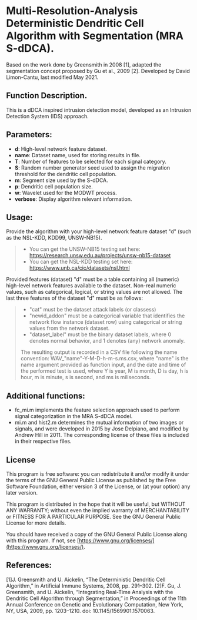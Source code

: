# Multi-Resolution-Analysis Deterministic Dendritic Cell Algorithm with Segmentation (MRA S-dDCA).

Based on the work done by Greensmith in 2008 [1], adapted the segmentation concept proposed by Gu et al., 2009 [2]. Developed by David Limon-Cantu, last modified May 2021.

## Function Description.
This is a dDCA inspired intrusion detection model, developed as an Intrusion Detection System (IDS) approach.

## Parameters:
* **d**: High-level network feature dataset.
* **name**: Dataset name, used for storing results in file.
* **T**: Number of features to be selected for each signal category.
* **S**: Random number generator seed used to assign the migration threshold for the dendritic cell population.
* **m**: Segment size used by the S-dDCA.
* **p**: Dendritic cell population size.
* **w**: Wavelet used for the MODWT process.
* **verbose**: Display algorithm relevant information.

## Usage:
Provide the algorithm with your high-level network feature dataset "d" (such as the NSL-KDD, KDD99, UNSW-NB15).

> * You can get the UNSW-NB15 testing set here: https://research.unsw.edu.au/projects/unsw-nb15-dataset
> * You can get the NSL-KDD testing set here: https://www.unb.ca/cic/datasets/nsl.html

Provided features (dataset) "d" must be a table containing all (numeric) high-level network features available to the dataset. Non-real numeric values, such as categorical, logical, or string values are not allowed.
The last three features of the dataset  "d" must be as follows:
  > - "cat" must be the dataset attack labels (or classess)
  > - "newid_addon" must be a categorical variable that identifies the network flow instance (dataset row) using categorical or string values from the network dataset.
  > - "dataset_label" must be the binary dataset labels, where 0 denotes normal behavior, and 1 denotes (any) network anomaly.
  > 
> The resulting output is recorded in a CSV file following the name
convention: WAV_"name"-Y-M-D-h-m-s.ms.csv, where "name" is the name argument 
provided as function input, and the date and time of the performed test is used,
where Y is year, M is month, D is day, h is hour, m is minute, s is second, 
and ms is miliseconds.

## Additional functions:
* fc_mi.m implements the feature selection approach used to perform signal categorization in the MRA S-dDCA model. 
* mi.m and hist2.m determines the mutual information of two images or signals, and were developed in 2015 by Jose Delpiano, and modified by Andrew Hill in 2011. The corresponding license of these files is included in their respective files.

## License

This program is free software: you can redistribute it and/or modify it under the terms of the GNU General Public License as published by the Free Software Foundation, either version 3 of the License, or (at your option) any later version.

This program is distributed in the hope that it will be useful, but WITHOUT ANY WARRANTY; without even the implied warranty of MERCHANTABILITY or FITNESS FOR A PARTICULAR PURPOSE. See the GNU General Public License for more details.

You should have received a copy of the GNU General Public License along with this program. If not, see  [https://www.gnu.org/licenses/](https://www.gnu.org/licenses/).

## References:
[1]J. Greensmith and U. Aickelin, “The Deterministic Dendritic Cell Algorithm,”
   in Artificial Immune Systems, 2008, pp. 291–302.
[2]F. Gu, J. Greensmith, and U. Aickelin, 
   “Integrating Real-Time Analysis with the Dendritic Cell Algorithm through Segmentation,” 
   in Proceedings of the 11th Annual Conference on Genetic and Evolutionary Computation, 
   New York, NY, USA, 2009, pp. 1203–1210. doi: 10.1145/1569901.1570063.